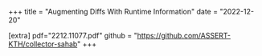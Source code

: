 +++
title = "Augmenting Diffs With Runtime Information"
date = "2022-12-20"


[extra]
pdf="2212.11077.pdf"
github = "https://github.com/ASSERT-KTH/collector-sahab"
+++
